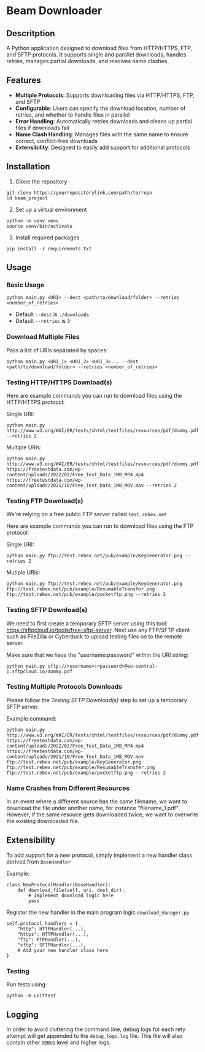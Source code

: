 # Beam Downloader

## Descritption

A Python application designed to download files from HTTP/HTTPS, FTP, and SFTP protocols. It supports single and parallel downloads, handles retries, manages partial downloads, and resolves name clashes.

## Features

- **Multiple Protocols**: Supports downloading files via HTTP/HTTPS, FTP, and SFTP
- **Configurable**: Users can specify the download location, number of retries, and whether to handle files in parallel
- **Error Handling**: Automatically retries downloads and cleans up partial files if downloads fail
- **Name Clash Handling**: Manages files with the same name to ensure correct, conflict-free downloads
- **Extensibility**: Designed to easily add support for additional protocols

## Installation

1. Clone the repository

```
git clone https://yourrepositorylink.com/path/to/repo
cd beam_project
```

2. Set up a virtual environment

```
python -m venv venv
source venv/bin/activate
```

3. Install required packages

```
pip install -r requirements.txt
```

## Usage

### Basic Usage

```
python main.py <URI> --dest <path/to/download/folder> --retries <number_of_retries>
```

- Default `--dest` is `./downloads`
- Default `--retries` is `3`

### Download Multiple Files

Pass a list of URIs separated by spaces:

```
python main.py <URI_1> <URI_2> <URI_3>... --dest <path/to/download/folder> --retries <number_of_retries>
```

### Testing HTTP/HTTPS Download(s)

Here are example commands you can run to download files using the HTTP/HTTPS protocol:

Single URI:

```
python main.py http://www.w3.org/WAI/ER/tests/xhtml/testfiles/resources/pdf/dummy.pdf --retries 2
```

Multiple URIs:

```
python main.py http://www.w3.org/WAI/ER/tests/xhtml/testfiles/resources/pdf/dummy.pdf https://freetestdata.com/wp-content/uploads/2022/02/Free_Test_Data_1MB_MP4.mp4 https://freetestdata.com/wp-content/uploads/2021/10/Free_Test_Data_1MB_MOV.mov --retries 2
```

### Testing FTP Download(s)

We're relying on a free public FTP server called `test.rebex.net`

Here are example commands you can run to download files using the FTP protocol:

Single URI:

```
python main.py ftp://test.rebex.net/pub/example/KeyGenerator.png --retries 2
```

Mutiple URIs:

```
python main.py ftp://test.rebex.net/pub/example/KeyGenerator.png ftp://test.rebex.net/pub/example/ResumableTransfer.png ftp://test.rebex.net/pub/example/pocketftp.png --retries 2
```

### Testing SFTP Download(s)

We need to first create a temporary SFTP server using this tool: https://sftpcloud.io/tools/free-sftp-server. Next use any FTP/SFTP client such as FileZilla or Cyberduck to upload testing files on to the remote server.

Make sure that we have the "username:password" within the URI string:

```
python main.py sftp://<username>:<password>@eu-central-1.sftpcloud.io/dummy.pdf
```

### Testing Multiple Protocols Downloads

Please follow the _Testing SFTP Download(s)_ step to set up a temporary SFTP server.

Example command:

```
python main.py http://www.w3.org/WAI/ER/tests/xhtml/testfiles/resources/pdf/dummy.pdf https://freetestdata.com/wp-content/uploads/2022/02/Free_Test_Data_1MB_MP4.mp4 https://freetestdata.com/wp-content/uploads/2021/10/Free_Test_Data_1MB_MOV.mov ftp://test.rebex.net/pub/example/KeyGenerator.png ftp://test.rebex.net/pub/example/ResumableTransfer.png ftp://test.rebex.net/pub/example/pocketftp.png --retries 2
```

### Name Crashes from Different Resources

In an event where a different source has the same filename, we want to download the file under another name, for instance "filename_1.pdf". However, if the same resouce gets downloaded twice, we want to overwrite the existing downloaded file.

## Extensibility

To add support for a new protocol, simply implement a new handler class derived from `BaseHandler`

Example:

```
class NewProtocolHandler(BaseHandler):
    def download_file(self, uri, dest_dir):
        # Implement download logic here
        pass
```

Register the new handler in the main program logic `download_manager.py`

```
self.protocol_handlers = {
    "http": HTTPHandler(...),
    "https": HTTPHandler(...),
    "ftp": FTPHandler(...),
    "sftp": SFTPHandler(...),
    # Add your new handler class here
}
```

### Testing

Run tests using:

```
python -m unittest
```

## Logging

In order to avoid cluttering the command line, debug logs for each rety attempt will get appended to the `debug_logs.log` file. This file will also contain other `DEBUG` level and higher logs.
